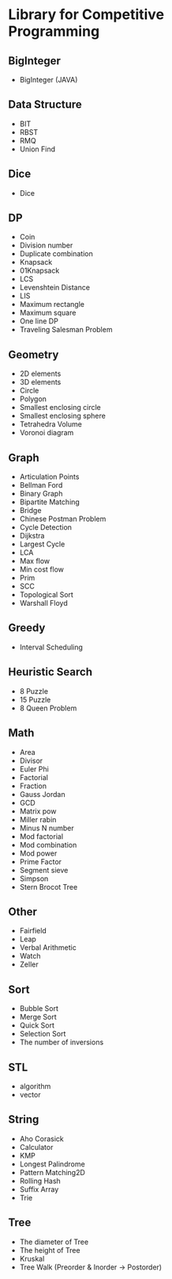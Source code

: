# Library for Competitive Programming
## BigInteger
- BigInteger (JAVA)

## Data Structure
- BIT
- RBST
- RMQ
- Union Find

## Dice
- Dice

## DP
- Coin
- Division number
- Duplicate combination
- Knapsack
- 01Knapsack
- LCS
- Levenshtein Distance
- LIS
- Maximum rectangle
- Maximum square
- One line DP
- Traveling Salesman Problem

## Geometry
- 2D elements
- 3D elements
- Circle
- Polygon
- Smallest enclosing circle
- Smallest enclosing sphere
- Tetrahedra Volume
- Voronoi diagram

## Graph
- Articulation Points
- Bellman Ford
- Binary Graph
- Bipartite Matching
- Bridge
- Chinese Postman Problem
- Cycle Detection
- Dijkstra
- Largest Cycle
- LCA
- Max flow
- Min cost flow
- Prim
- SCC
- Topological Sort
- Warshall Floyd

## Greedy
- Interval Scheduling

## Heuristic Search
- 8 Puzzle
- 15 Puzzle
- 8 Queen Problem

## Math
- Area
- Divisor
- Euler Phi
- Factorial
- Fraction
- Gauss Jordan
- GCD
- Matrix pow
- Miller rabin
- Minus N number
- Mod factorial
- Mod combination
- Mod power
- Prime Factor
- Segment sieve
- Simpson
- Stern Brocot Tree

## Other
- Fairfield
- Leap
- Verbal Arithmetic
- Watch
- Zeller

## Sort
- Bubble Sort
- Merge Sort
- Quick Sort
- Selection Sort
- The number of inversions

## STL
- algorithm
- vector

## String
- Aho Corasick
- Calculator
- KMP
- Longest Palindrome
- Pattern Matching2D
- Rolling Hash
- Suffix Array
- Trie

## Tree
- The diameter of Tree
- The height of Tree
- Kruskal
- Tree Walk (Preorder & Inorder -> Postorder)
